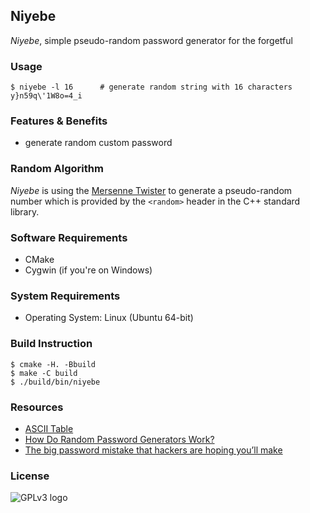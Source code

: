 Niyebe
---

_Niyebe_, simple pseudo-random password generator for the forgetful

### Usage
```
$ niyebe -l 16      # generate random string with 16 characters
y}n59q\'1W8o=4_i
```

### Features & Benefits
- generate random custom password

### Random Algorithm
_Niyebe_ is using the [Mersenne Twister](https://en.wikipedia.org/wiki/Mersenne_Twister) to generate a pseudo-random number which is provided by the `<random>` header in the C++ standard library.

### Software Requirements
- CMake
- Cygwin (if you're on Windows)

### System Requirements
- Operating System: Linux (Ubuntu 64-bit)

### Build Instruction
```
$ cmake -H. -Bbuild
$ make -C build
$ ./build/bin/niyebe
```

### Resources
- [ASCII Table](https://www.cs.cmu.edu/~pattis/15-1XX/common/handouts/ascii.html)
- [How Do Random Password Generators Work?](https://blog.dashlane.com/how-random-password-generators-work/)
- [The big password mistake that hackers are hoping you’ll make](http://stateofthenet.net/2014/10/the-big-password-mistake-that-hackers-are-hoping-youll-make/)

### License
![GPLv3 logo](https://upload.wikimedia.org/wikipedia/commons/thumb/9/93/GPLv3_Logo.svg/320px-GPLv3_Logo.svg.png)
